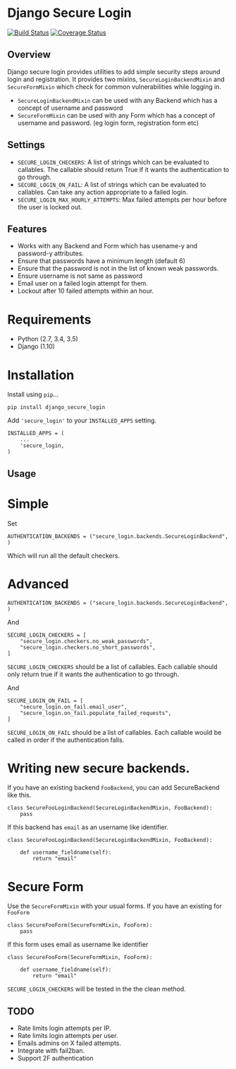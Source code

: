Django Secure Login
=======================

[![Build Status](https://travis-ci.org/agiliq/django-secure-login.png?branch=master)](https://travis-ci.org/agiliq/django-secure-login)
[![Coverage Status](https://coveralls.io/repos/agiliq/django-secure-login/badge.png)](https://coveralls.io/r/agiliq/django-secure-login)

Overview
------------
Django secure login provides utilities to add simple security steps around login and registration. It provides two mixins, `SecureLoginBackendMixin` and `SecureFormMixin` which check for common vulnerabilities while logging in.

* `SecureLoginBackendMixin` can be used with any Backend which has a concept of username and password
* `SecureFormMixin` can be used with any Form which has a concept of username and password. (eg login form, registration form etc)

Settings
-----------

* `SECURE_LOGIN_CHECKERS`: A list of strings which can be evaluated to callables. The callable should return True if it wants the authentication to go through.
* `SECURE_LOGIN_ON_FAIL`: A list of strings which can be evaluated to callables. Can take any action appropriate to a failed login.
* `SECURE_LOGIN_MAX_HOURLY_ATTEMPTS`: Max failed attempts per hour before the user is locked out.

Features
---------

* Works with any Backend and Form which has usename-y and password-y attributes.
* Ensure that passwords have a minimum length (default 6)
* Ensure that the password is not in the list of known weak passwords.
* Ensure username is not same as password
* Email user on a failed login attempt for them.
* Lockout after 10 failed attempts within an hour.

# Requirements

* Python (2.7, 3.4, 3.5)
* Django (1.10)

# Installation

Install using `pip`...

    pip install django_secure_login

Add `'secure_login'` to your `INSTALLED_APPS` setting.

    INSTALLED_APPS = (
        ...
        'secure_login,
    )


Usage
-----------


Simple
===========

Set

    AUTHENTICATION_BACKENDS = ("secure_login.backends.SecureLoginBackend", )

Which will run all the default checkers.

Advanced
===========

    AUTHENTICATION_BACKENDS = ("secure_login.backends.SecureLoginBackend", )

And

    SECURE_LOGIN_CHECKERS = [
        "secure_login.checkers.no_weak_passwords",
        "secure_login.checkers.no_short_passwords",
    ]

`SECURE_LOGIN_CHECKERS` should be a list of callables. Each callable should only return true if it wants the authentication to go through.

And

    SECURE_LOGIN_ON_FAIL = [
        "secure_login.on_fail.email_user",
        "secure_login.on_fail.populate_failed_requests",
    ]

`SECURE_LOGIN_ON_FAIL` should be a list of callables. Each callable would be called in order if the authentication falls.

Writing new secure backends.
=================================

If you have an existing backend `FooBackend`, you can add SecureBackend like this.

    class SecureFooLoginBackend(SecureLoginBackendMixin, FooBackend):
        pass

If this backend has `email` as an username like identifier.

    class SecureFooLoginBackend(SecureLoginBackendMixin, FooBackend):

        def username_fieldname(self):
            return "email"



Secure Form
============

Use the `SecureFormMixin` with your usual forms. If you have an existing for `FooForm`

    class SecureFooForm(SecureFormMixin, FooForm):
        pass

If this form uses email as username lke identifier

    class SecureFooForm(SecureFormMixin, FooForm):

        def username_fieldname(self):
            return "email"



`SECURE_LOGIN_CHECKERS` will be tested in the the clean method.



TODO
---------

* Rate limits login attempts per IP.
* Rate limits login attempts per user.
* Emails admins on X failed attempts.
* Integrate with fail2ban.
* Support 2F authentication
